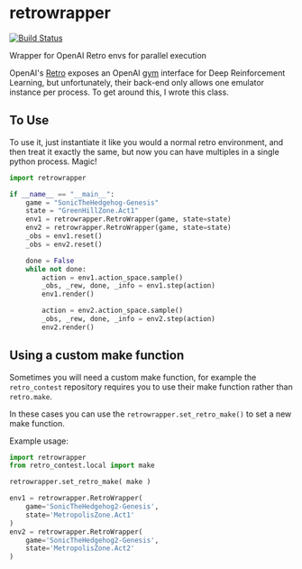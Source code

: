# retrowrapper

[![Build Status](https://travis-ci.org/MaxStrange/retrowrapper.svg?branch=master)](https://travis-ci.org/MaxStrange/retrowrapper)

Wrapper for OpenAI Retro envs for parallel execution

OpenAI's [Retro](https://github.com/openai/retro) exposes an OpenAI [gym](https://gym.openai.com/) interface for Deep Reinforcement Learning, but
unfortunately, their back-end only allows one emulator instance per process. To get around this, I wrote this class.

## To Use

To use it, just instantiate it like you would a normal retro environment, and then treat it exactly the same, but now you can have multiples in a single python process. Magic!

```python
import retrowrapper

if __name__ == "__main__":
    game = "SonicTheHedgehog-Genesis"
    state = "GreenHillZone.Act1"
    env1 = retrowrapper.RetroWrapper(game, state=state)
    env2 = retrowrapper.RetroWrapper(game, state=state)
    _obs = env1.reset()
    _obs = env2.reset()

    done = False
    while not done:
        action = env1.action_space.sample()
        _obs, _rew, done, _info = env1.step(action)
        env1.render()

        action = env2.action_space.sample()
        _obs, _rew, done, _info = env2.step(action)
        env2.render()
```

## Using a custom make function

Sometimes you will need a custom make function, for example the `retro_contest`
repository requires you to use their make function rather than `retro.make`.

In these cases you can use the `retrowrapper.set_retro_make()` to set a new
make function.

Example usage:

```python
import retrowrapper
from retro_contest.local import make

retrowrapper.set_retro_make( make )

env1 = retrowrapper.RetroWrapper(
    game='SonicTheHedgehog2-Genesis', 
    state='MetropolisZone.Act1'
)
env2 = retrowrapper.RetroWrapper(
    game='SonicTheHedgehog2-Genesis', 
    state='MetropolisZone.Act2'
)
```
